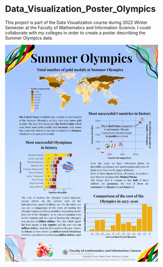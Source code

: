 # Data_Visualization_Poster_Olympics

This project is part of the Data Visualization course during 2022 Winter Semester at the Faculty of Mathematics and Information Science. 
I could collaborate with my colleges in order to create a poster describing the Summer Olympics data. 

![My Image](Kosz_Kubita_Kisiel_poster_2.jpg)
